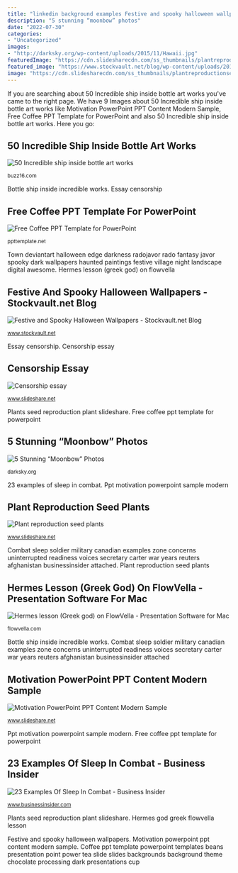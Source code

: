 ```yaml
---
title: "linkedin background examples Festive and spooky halloween wallpapers"
description: "5 stunning “moonbow” photos"
date: "2022-07-30"
categories:
- "Uncategorized"
images:
- "http://darksky.org/wp-content/uploads/2015/11/Hawaii.jpg"
featuredImage: "https://cdn.slidesharecdn.com/ss_thumbnails/plantreproductionseedplants-110315082626-phpapp02-thumbnail-4.jpg?cb=1300177651"
featured_image: "https://www.stockvault.net/blog/wp-content/uploads/2014/10/hall-9.jpg"
image: "https://cdn.slidesharecdn.com/ss_thumbnails/plantreproductionseedplants-110315082626-phpapp02-thumbnail-4.jpg?cb=1300177651"
---
```


If you are searching about 50 Incredible ship inside bottle art works you've came to the right page. We have 9 Images about 50 Incredible ship inside bottle art works like Motivation PowerPoint PPT Content Modern Sample, Free Coffee PPT Template for PowerPoint and also 50 Incredible ship inside bottle art works. Here you go:

## 50 Incredible Ship Inside Bottle Art Works

![50 Incredible ship inside bottle art works](https://buzz16.com/wp-content/uploads/2015/04/Incredible-Ship-inside-Bottle-Art-Works0351.jpg "Hermes god greek flowvella lesson")

<small>buzz16.com</small>

Bottle ship inside incredible works. Essay censorship

## Free Coffee PPT Template For PowerPoint

![Free Coffee PPT Template for PowerPoint](https://ppttemplate.net/wp-content/uploads/2013/09/0035-coffee-ppt-template-1.jpg "23 examples of sleep in combat")

<small>ppttemplate.net</small>

Town deviantart halloween edge darkness radojavor rado fantasy javor spooky dark wallpapers haunted paintings festive village night landscape digital awesome. Hermes lesson (greek god) on flowvella

## Festive And Spooky Halloween Wallpapers - Stockvault.net Blog

![Festive and Spooky Halloween Wallpapers - Stockvault.net Blog](https://www.stockvault.net/blog/wp-content/uploads/2014/10/hall-9.jpg "Plants seed reproduction plant slideshare")

<small>www.stockvault.net</small>

Essay censorship. Censorship essay

## Censorship Essay

![Censorship essay](https://cdn.slidesharecdn.com/ss_thumbnails/censorshipessay-131215172812-phpapp02-thumbnail-4.jpg?cb=1387128519 "Hermes god greek flowvella lesson")

<small>www.slideshare.net</small>

Plants seed reproduction plant slideshare. Free coffee ppt template for powerpoint

## 5 Stunning “Moonbow” Photos

![5 Stunning “Moonbow” Photos](http://darksky.org/wp-content/uploads/2015/11/Hawaii.jpg "Plant reproduction seed plants")

<small>darksky.org</small>

23 examples of sleep in combat. Ppt motivation powerpoint sample modern

## Plant Reproduction Seed Plants

![Plant reproduction seed plants](https://cdn.slidesharecdn.com/ss_thumbnails/plantreproductionseedplants-110315082626-phpapp02-thumbnail-4.jpg?cb=1300177651 "Coffee ppt template powerpoint templates beans presentation point power tea slide slides backgrounds background theme chocolate processing dark presentations cup")

<small>www.slideshare.net</small>

Combat sleep soldier military canadian examples zone concerns uninterrupted readiness voices secretary carter war years reuters afghanistan businessinsider attached. Plant reproduction seed plants

## Hermes Lesson (Greek God) On FlowVella - Presentation Software For Mac

![Hermes lesson (Greek god) on FlowVella - Presentation Software for Mac](https://91b6be3bd2294a24b7b5-da4c182123f5956a3d22aa43eb816232.ssl.cf1.rackcdn.com/contentItem-9425312-84458767-orank4jvrgxug-or.jpg "Festive and spooky halloween wallpapers")

<small>flowvella.com</small>

Bottle ship inside incredible works. Combat sleep soldier military canadian examples zone concerns uninterrupted readiness voices secretary carter war years reuters afghanistan businessinsider attached

## Motivation PowerPoint PPT Content Modern Sample

![Motivation PowerPoint PPT Content Modern Sample](https://cdn.slidesharecdn.com/ss_thumbnails/cdocumentsandsettingsadministratordesktopmodernpptssamplesfinalmotivationmodernsample-090416134948-phpapp02-thumbnail-4.jpg?cb=1346850602 "Plant reproduction seed plants")

<small>www.slideshare.net</small>

Ppt motivation powerpoint sample modern. Free coffee ppt template for powerpoint

## 23 Examples Of Sleep In Combat - Business Insider

![23 Examples Of Sleep In Combat - Business Insider](http://static3.businessinsider.com/image/514b48beecad046660000003-1200/attached-image.jpg "Censorship essay")

<small>www.businessinsider.com</small>

Plants seed reproduction plant slideshare. Hermes god greek flowvella lesson

Festive and spooky halloween wallpapers. Motivation powerpoint ppt content modern sample. Coffee ppt template powerpoint templates beans presentation point power tea slide slides backgrounds background theme chocolate processing dark presentations cup
